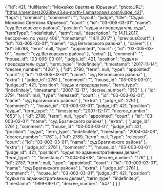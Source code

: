 {
    "id": 421,
    "fullName": "Можейко Светлана Юрьевна",
    "photoURL": "https://members2020by.s3.eu-north-1.amazonaws.com/judge_421",
    "tags": [
        "criminal"
    ],
    "comment": "",
    "layout": "judge",
    "title": "Судья Можейко Светлана Юрьевна",
    "court": {
        "id": "03-005-03-01",
        "name": "суд Ветковского района",
        "position": "судья и председатель суда",
        "termType": "indefinitely",
        "term": null,
        "description": "c 14.11.2017, бессрочно, по указу 406",
        "timestamp": "14.11.2017"
    },
    "previousCourt": {
        "id": "03-005-03-01",
        "name": "суд Ветковского района"
    },
    "career": [
        {
            "id": 58788,
            "term": null,
            "type": "appointed",
            "court": {
                "id": "03-005-03-01",
                "name": "суд Ветковского района"
            },
            "extra": [],
            "comment": "",
            "house_id": "03-005-03-01",
            "judge_id": 421,
            "position": "судья и председатель суда",
            "term_type": "indefinitely",
            "timestamp": "2017-11-14",
            "decree_number": "406"
        },
        {
            "id": 2790,
            "term": null,
            "type": "appointed",
            "court": {
                "id": "03-005-03-01",
                "name": "суд Ветковского района"
            },
            "extra": {
                "judge_id": 2761
            },
            "comment": "",
            "house_id": "03-005-03-01",
            "judge_id": 421,
            "position": "судья и председатель",
            "term_type": "indefinitely",
            "timestamp": "2007-12-17",
            "decree_number": "653"
        },
        {
            "id": 2791,
            "term": null,
            "type": "released",
            "court": {
                "id": "03-003-03-01",
                "name": "суд Брагинского района"
            },
            "extra": {
                "judge_id": 2761
            },
            "comment": "",
            "house_id": "03-003-03-01",
            "judge_id": 421,
            "position": "судья",
            "term_type": "",
            "timestamp": "2007-12-17",
            "decree_number": "653"
        },
        {
            "id": 2788,
            "term": null,
            "type": "appointed",
            "court": {
                "id": "03-003-03-01",
                "name": "суд Брагинского района"
            },
            "extra": {
                "judge_id": 2761
            },
            "comment": "",
            "house_id": "03-003-03-01",
            "judge_id": 421,
            "position": "судья",
            "term_type": "indefinitely",
            "timestamp": "2004-04-08",
            "decree_number": "176"
        },
        {
            "id": 2789,
            "term": null,
            "type": "released",
            "court": {
                "id": "03-003-03-01",
                "name": "суд Брагинского района"
            },
            "extra": {
                "judge_id": 2761
            },
            "comment": "",
            "house_id": "03-003-03-01",
            "judge_id": 421,
            "position": "судья по административным делам",
            "term_type": "",
            "timestamp": "2004-04-08",
            "decree_number": "176"
        },
        {
            "id": 2787,
            "term": null,
            "type": "appointed",
            "court": {
                "id": "03-003-03-01",
                "name": "суд Брагинского района"
            },
            "extra": {
                "judge_id": 2761
            },
            "comment": "",
            "house_id": "03-003-03-01",
            "judge_id": 421,
            "position": "судья по административным делам",
            "term_type": "indefinitely",
            "timestamp": "1999-09-17",
            "decree_number": "547"
        }
    ]
}
